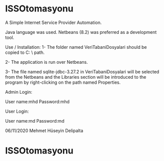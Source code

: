 # ISSOtomasyonu

A Simple Internet Service Provider Automation.

Java language was used.
Netbeans (8.2) was preferred as a development tool.


Use / Installation:
1- The folder named VeriTabaniDosyalari should be copied to C: \ path.

2- The application is run over Netbeans.

3- The file named sqlite-jdbc-3.27.2 in VeriTabaniDosyalari will be selected from the Netbeans and the Libraries section will be introduced to the program by right-clicking on the path named Properties.

Admin Login:

User name:mhd
Password:mhd

User Login:

User name:md
Password:md


06/11/2020
Mehmet Hüseyin Delipalta

# ISSOtomasyonu
